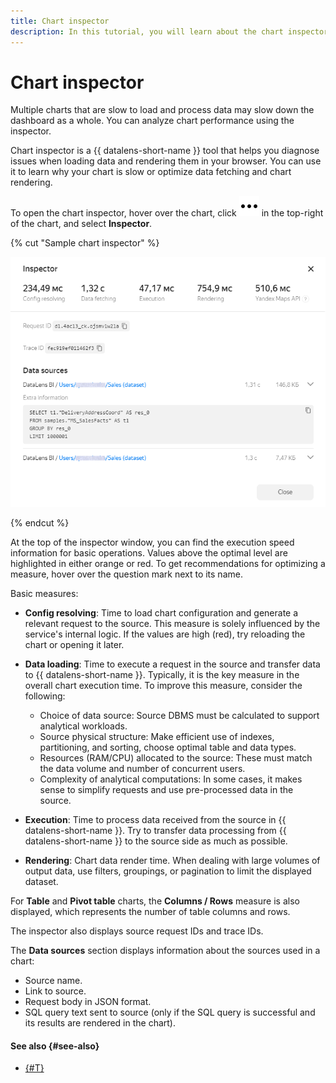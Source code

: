 ```yaml
---
title: Chart inspector
description: In this tutorial, you will learn about the chart inspector and explore its interface.
---
```


# Chart inspector

Multiple charts that are slow to load and process data may slow down the dashboard as a whole. You can analyze chart performance using the inspector.

Chart inspector is a {{ datalens-short-name }} tool that helps you diagnose issues when loading data and rendering them in your browser. You can use it to learn why your chart is slow or optimize data fetching and chart rendering.

​To open the chart inspector, hover over the chart, click ![image](../../../_assets/console-icons/ellipsis.svg) in the top-right of the chart, and select **Inspector**.

{% cut "Sample chart inspector" %}

![image](../../../_assets/datalens/concepts/inspector-message.png)

{% endcut %}

At the top of the inspector window, you can find the execution speed information for basic operations. Values above the optimal level are highlighted in either orange or red. To get recommendations for optimizing a measure, hover over the question mark next to its name.

Basic measures:

* **Config resolving**: Time to load chart configuration and generate a relevant request to the source. This measure is solely influenced by the service's internal logic. If the values are high (red), try reloading the chart or opening it later.
* **Data loading**: Time to execute a request in the source and transfer data to {{ datalens-short-name }}. Typically, it is the key measure in the overall chart execution time. To improve this measure, consider the following:

  * Choice of data source: Source DBMS must be calculated to support analytical workloads.
  * Source physical structure: Make efficient use of indexes, partitioning, and sorting, choose optimal table and data types.
  * Resources (RAM/CPU) allocated to the source: These must match the data volume and number of concurrent users.
  * Complexity of analytical computations: In some cases, it makes sense to simplify requests and use pre-processed data in the source.

* **Execution**: Time to process data received from the source in {{ datalens-short-name }}. Try to transfer data processing from {{ datalens-short-name }} to the source side as much as possible.
* **Rendering**: Chart data render time. When dealing with large volumes of output data, use filters, groupings, or pagination to limit the displayed dataset.


For **Table** and **Pivot table** charts, the **Columns / Rows** measure is also displayed, which represents the number of table columns and rows.


The inspector also displays source request IDs and trace IDs.

The **Data sources** section displays information about the sources used in a chart:

* Source name.
* Link to source.
* Request body in JSON format.
* SQL query text sent to source (only if the SQL query is successful and its results are rendered in the chart).

#### See also {#see-also}

* [{#T}](../optimization_recommendations.md)